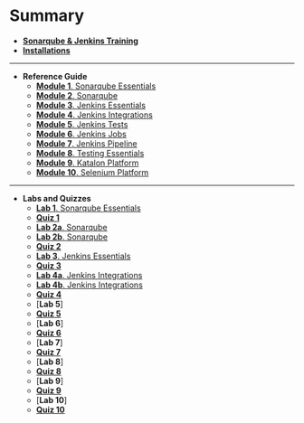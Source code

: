 

# Summary

* [**Sonarqube & Jenkins Training**](README.md)
* [**Installations**](installations.md)
---
* **Reference Guide**
	- [**Module 1**. Sonarqube Essentials](reference-guide/module_1.md)
	- [**Module 2**. Sonarqube](reference-guide/module_2.md)
	- [**Module 3**. Jenkins Essentials](reference-guide/module_3.md)
	- [**Module 4**. Jenkins Integrations](reference-guide/module_4.md)
	- [**Module 5**. Jenkins Tests](reference-guide/module_5.md)
	- [**Module 6**. Jenkins Jobs](reference-guide/module_6.md)
	- [**Module 7**. Jenkins Pipeline](reference-guide/module_7.md)
	- [**Module 8**. Testing Essentials](reference-guide/module_8.md)
	- [**Module 9**. Katalon Platform](reference-guide/module_9.md)
	- [**Module 10**. Selenium Platform](reference-guide/module_10.md)
---
* **Labs and Quizzes**
	- [**Lab 1**. Sonarqube Essentials](labs/lab_1.md)
	- [**Quiz 1**](quizzes/quiz_1.md)
	- [**Lab 2a**. Sonarqube](labs/lab_2a.md)
	- [**Lab 2b**. Sonarqube](labs/lab_2b.md)
	- [**Quiz 2**](quizzes/quiz_2.md)
	- [**Lab 3**. Jenkins Essentials](labs/lab_3.md)
	- [**Quiz 3**](quizzes/quiz_3.md)
	- [**Lab 4a**. Jenkins Integrations](labs/lab_4a.md)
	- [**Lab 4b**. Jenkins Integrations](labs/lab_4b.md)
	- [**Quiz 4**](quizzes/quiz_4.md)
	- [**Lab 5**]
	- [**Quiz 5**](quizzes/quiz_5.md)
	- [**Lab 6**]
	- [**Quiz 6**](quizzes/quiz_6.md)
	- [**Lab 7**]
	- [**Quiz 7**](quizzes/quiz_7.md)
	- [**Lab 8**]
	- [**Quiz 8**](quizzes/quiz_8.md)
	- [**Lab 9**]
	- [**Quiz 9**](quizzes/quiz_9.md)
	- [**Lab 10**]
	- [**Quiz 10**](quizzes/quiz_10.md)
